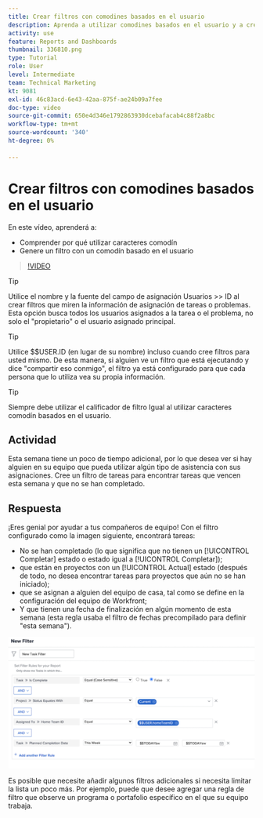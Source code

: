 ```yaml
---
title: Crear filtros con comodines basados en el usuario
description: Aprenda a utilizar comodines basados en el usuario y a crear un filtro basado en el usuario que ha iniciado sesión.
activity: use
feature: Reports and Dashboards
thumbnail: 336810.png
type: Tutorial
role: User
level: Intermediate
team: Technical Marketing
kt: 9081
exl-id: 46c83acd-6e43-42aa-875f-ae24b09a7fee
doc-type: video
source-git-commit: 650e4d346e1792863930dcebafacab4c88f2a8bc
workflow-type: tm+mt
source-wordcount: '340'
ht-degree: 0%

---
```


# Crear filtros con comodines basados en el usuario

En este vídeo, aprenderá a:

* Comprender por qué utilizar caracteres comodín
* Genere un filtro con un comodín basado en el usuario

>[!VIDEO](https://video.tv.adobe.com/v/336810/?quality=12&learn=on)

>[!TIP]
>
>Utilice el nombre y la fuente del campo de asignación Usuarios >> ID al crear filtros que miren la información de asignación de tareas o problemas.  Esta opción busca todos los usuarios asignados a la tarea o el problema, no solo el &quot;propietario&quot; o el usuario asignado principal.

>[!TIP]
>
>Utilice $$USER.ID (en lugar de su nombre) incluso cuando cree filtros para usted mismo. De esta manera, si alguien ve un filtro que está ejecutando y dice &quot;compartir eso conmigo&quot;, el filtro ya está configurado para que cada persona que lo utiliza vea su propia información.

>[!TIP]
>
>Siempre debe utilizar el calificador de filtro Igual al utilizar caracteres comodín basados en el usuario.

## Actividad

Esta semana tiene un poco de tiempo adicional, por lo que desea ver si hay alguien en su equipo que pueda utilizar algún tipo de asistencia con sus asignaciones. Cree un filtro de tareas para encontrar tareas que vencen esta semana y que no se han completado.

## Respuesta

¡Eres genial por ayudar a tus compañeros de equipo! Con el filtro configurado como la imagen siguiente, encontrará tareas:

* No se han completado (lo que significa que no tienen un [!UICONTROL Completar] estado o estado igual a [!UICONTROL Completar]);
* que están en proyectos con un [!UICONTROL Actual] estado (después de todo, no desea encontrar tareas para proyectos que aún no se han iniciado);
* que se asignan a alguien del equipo de casa, tal como se define en la configuración del equipo de Workfront;
* Y que tienen una fecha de finalización en algún momento de esta semana (esta regla usaba el filtro de fechas precompilado para definir &quot;esta semana&quot;).

![Una imagen de la pantalla para crear un filtro de tareas con un comodín basado en el usuario](assets/user-wildcard-exercise-answer.png)

Es posible que necesite añadir algunos filtros adicionales si necesita limitar la lista un poco más. Por ejemplo, puede que desee agregar una regla de filtro que observe un programa o portafolio específico en el que su equipo trabaja.
